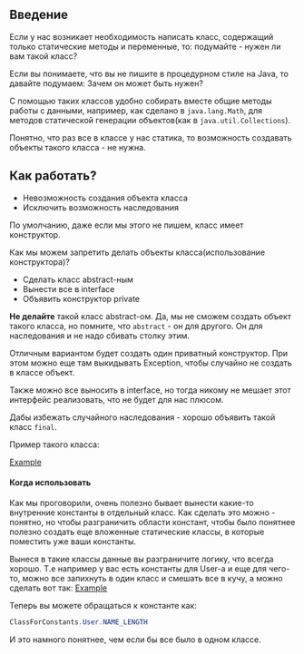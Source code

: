 ## Введение
Если у нас возникает необходимость написать класс, содержащий только статические методы и переменные, то: подумайте - нужен ли вам такой класс?

Если вы понимаете, что вы не пишите в процедурном стиле на Java, то давайте подумаем:
Зачем он может быть нужен?

С помощью таких классов удобно собирать вместе общие методы работы с данными, например, как сделано в `java.lang.Math`, для методов статической генерации объектов(как в `java.util.Collections`).

Понятно, что раз все в классе у нас статика, то возможность создавать объекты такого класса - не нужна.

## Как работать?
* Невозможность создания объекта класса
* Исключить возможность наследования

По умолчанию, даже если мы этого не пишем, класс имеет конструктор.

Как мы можем запретить делать объекты класса(использование конструктора)?
* Сделать класс abstract-ным
* Вынести все в interface
* Объявить конструктор private

**Не делайте** такой класс abstract-ом. Да, мы не сможем создать объект такого класса, но помните, что `abstract` - он для другого. Он для наследования и не надо сбивать столку этим.

Отличным вариантом будет создать один приватный конструктор. При этом можно еще там выкидывать Exception, чтобы случайно не создать в классе объект.

Также можно все выносить в interface, но тогда никому не мешает этот интерфейс реализовать, что не будет для нас плюсом.

Дабы избежать случайного наследования - хорошо объявить такой класс `final`.


Пример такого класса:

[Example](../../patterns/src/main/java/good/ClassForStatic.java)


#### Когда использовать
Как мы проговорили, очень полезно бывает вынести какие-то внутренние константы в отдельный класс. Как сделать это можно - понятно, но чтобы разграничить области констант, чтобы было понятнее полезно создать еще вложенные статические классы, в которые поместить уже ваши константы.

Вынеся в такие классы данные вы разграничите логику, что всегда хорошо. Т.е например у вас есть константы для User-а и еще для чего-то, можно все запихнуть в один класс и смешать все в кучу, а можно сделать вот так: [Example](../../patterns/src/main/java/good/ClassForConstants.java)

Теперь вы можете обращаться к константе как:
```java
ClassForConstants.User.NAME_LENGTH
```
И это намного понятнее, чем если бы все было в одном классе.
